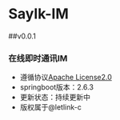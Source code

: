 # Saylk-IM 

##v0.0.1

### 在线即时通讯IM 

* 遵循协议[Apache License2.0](https://github.com/letlink-c/saylk-IM/blob/main/LICENSE)
* springboot版本：2.6.3
* 更新状态：持续更新中
* 版权属于@letlink-c 

